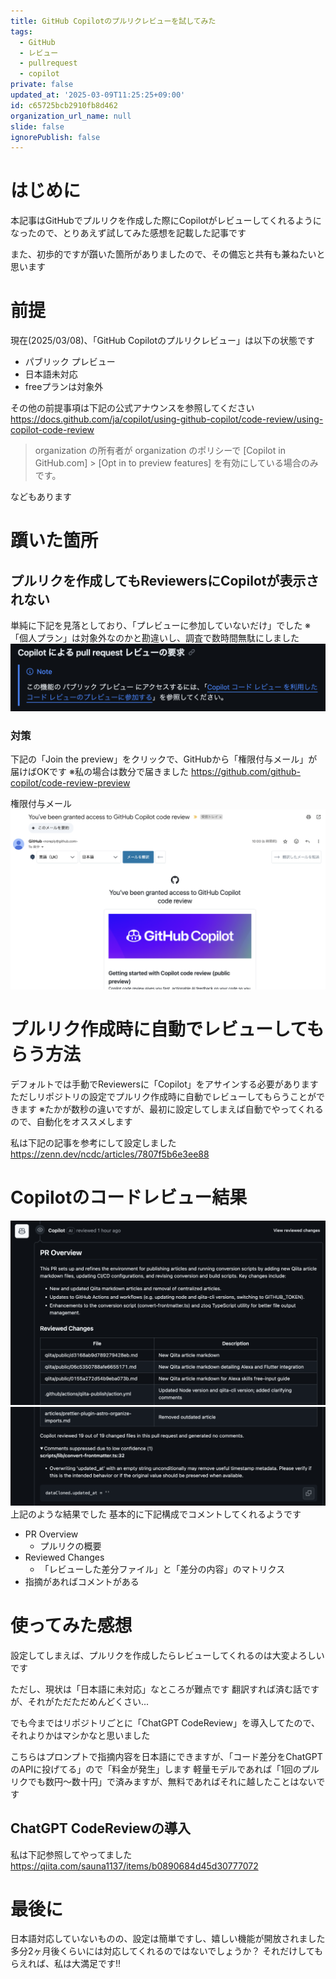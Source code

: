 ```yaml
---
title: GitHub Copilotのプルリクレビューを試してみた
tags:
  - GitHub
  - レビュー
  - pullrequest
  - copilot
private: false
updated_at: '2025-03-09T11:25:25+09:00'
id: c65725bcb2910fb8d462
organization_url_name: null
slide: false
ignorePublish: false
---
```


# はじめに
本記事はGitHubでプルリクを作成した際にCopilotがレビューしてくれるようになったので、とりあえず試してみた感想を記載した記事です

また、初歩的ですが躓いた箇所がありましたので、その備忘と共有も兼ねたいと思います

# 前提
現在(2025/03/08)、「GitHub Copilotのプルリクレビュー」は以下の状態です
- パブリック プレビュー
- 日本語未対応
- freeプランは対象外

その他の前提事項は下記の公式アナウンスを参照してください
https://docs.github.com/ja/copilot/using-github-copilot/code-review/using-copilot-code-review

> organization の所有者が organization のポリシーで [Copilot in GitHub.com] > [Opt in to preview features] を有効にしている場合のみです。

などもあります

# 躓いた箇所
## プルリクを作成してもReviewersにCopilotが表示されない
単純に下記を見落としており、「プレビューに参加していないだけ」でした
※「個人プラン」は対象外なのかと勘違いし、調査で数時間無駄にしました
![](https://raw.githubusercontent.com/yuhara-4113-ai/tech-blog/3-used-copilot-to-review-pull-request/images/used-copilot-to-review-pull-request/important-point.png)

### 対策
下記の「Join the preview」をクリックで、GitHubから「権限付与メール」が届けばOKです
※私の場合は数分で届きました
https://github.com/github-copilot/code-review-preview

権限付与メール
![](https://raw.githubusercontent.com/yuhara-4113-ai/tech-blog/3-used-copilot-to-review-pull-request/images/used-copilot-to-review-pull-request/granted-access-GitHub-Copilot-code-review.png)

# プルリク作成時に自動でレビューしてもらう方法
デフォルトでは手動でReviewersに「Copilot」をアサインする必要があります
ただしリポジトリの設定でプルリク作成時に自動でレビューしてもらうことができます
※たかが数秒の違いですが、最初に設定してしまえば自動でやってくれるので、自動化をオススメします

私は下記の記事を参考にして設定しました
https://zenn.dev/ncdc/articles/7807f5b6e3ee88


# Copilotのコードレビュー結果
![](https://raw.githubusercontent.com/yuhara-4113-ai/tech-blog/3-used-copilot-to-review-pull-request/images/used-copilot-to-review-pull-request/Copilot-code-review-1.png)
![](https://raw.githubusercontent.com/yuhara-4113-ai/tech-blog/3-used-copilot-to-review-pull-request/images/used-copilot-to-review-pull-request/Copilot-code-review-2.png)
上記のような結果でした
基本的に下記構成でコメントしてくれるようです
- PR Overview
  - プルリクの概要
- Reviewed Changes
  - 「レビューした差分ファイル」と「差分の内容」のマトリクス
- 指摘があればコメントがある

# 使ってみた感想
設定してしまえば、プルリクを作成したらレビューしてくれるのは大変よろしいです

ただし、現状は「日本語に未対応」なところが難点です
翻訳すれば済む話ですが、それがただただめんどくさい...

でも今まではリポジトリごとに「ChatGPT CodeReview」を導入してたので、それよりかはマシかなと思いました

こちらはプロンプトで指摘内容を日本語にできますが、「コード差分をChatGPTのAPIに投げてる」ので「料金が発生」します
軽量モデルであれば「1回のプルリクでも数円〜数十円」で済みますが、無料であればそれに越したことはないです

## ChatGPT CodeReviewの導入
私は下記参照してやってました
https://qiita.com/sauna1137/items/b0890684d45d30777072

# 最後に
日本語対応していないものの、設定は簡単ですし、嬉しい機能が開放されました
多分2ヶ月後くらいには対応してくれるのではないでしょうか？
それだけしてもらえれば、私は大満足です!!
